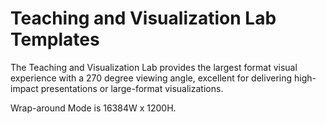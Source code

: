 # Teaching and Visualization Lab Templates

The Teaching and Visualization Lab provides the largest format visual experience with a 270 degree viewing angle, excellent for delivering high-impact presentations or large-format visualizations.

Wrap-around Mode is 16384W x 1200H.

